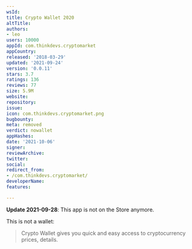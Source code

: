 ```yaml
---
wsId: 
title: Crypto Wallet 2020
altTitle: 
authors:
- leo
users: 10000
appId: com.thinkdevs.cryptomarket
appCountry: 
released: '2018-03-29'
updated: '2021-09-24'
version: '0.0.11'
stars: 3.7
ratings: 136
reviews: 77
size: 5.9M
website: 
repository: 
issue: 
icon: com.thinkdevs.cryptomarket.png
bugbounty: 
meta: removed
verdict: nowallet
appHashes: 
date: '2021-10-06'
signer: 
reviewArchive: 
twitter: 
social: 
redirect_from:
- /com.thinkdevs.cryptomarket/
developerName: 
features: 

---
```


**Update 2021-09-28**: This app is not on the Store anymore.

This is not a wallet:

> Crypto Wallet gives you quick and easy access to cryptocurrency prices, details.
